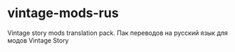 # vintage-mods-rus
Vintage story mods translation pack. Пак переводов на русский язык для модов Vintage Story
